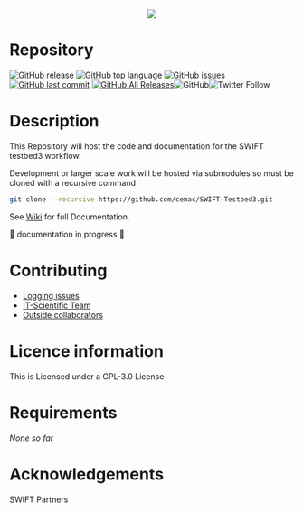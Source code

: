 <!-- image header -->
<div align="center">
<a href="https://africanswift.org">
  <img src="https://github.com/cemac/SWIFTDB/blob/master/static/SWIFT-logo.jpg"></a>
  <br>
</div>

# Repository #

 [![GitHub release](https://img.shields.io/github/release/cemac/SWIFT-Testbed3.svg)](https://github.com/cemac/SWIFT-Testbed3/releases) [![GitHub top language](https://img.shields.io/github/languages/top/cemac/SWIFT-Testbed3.svg)](https://github.com/cemac/SWIFT-Testbed3) [![GitHub issues](https://img.shields.io/github/issues/cemac/SWIFT-Testbed3.svg)](https://github.com/cemac/SWIFT-Testbed3/issues) [![GitHub last commit](https://img.shields.io/github/last-commit/cemac/SWIFT-Testbed3.svg)](https://github.com/cemac/SWIFT-Testbed3/commits/master) [![GitHub All Releases](https://img.shields.io/github/downloads/cemac/SWIFT-Testbed3/total.svg)](https://github.com/cemac/SWIFT-Testbed3/releases)![GitHub](https://img.shields.io/github/license/cemac/SWIFT-Testbed3.svg)![Twitter Follow](https://img.shields.io/twitter/follow/african_swift?style=social)

# Description #

This Repository will host the code and documentation for the SWIFT testbed3 workflow.

Development or larger scale work will be hosted via submodules so must be cloned with
a recursive command

```bash
git clone --recursive https://github.com/cemac/SWIFT-Testbed3.git
```

See [Wiki](https://github.com/cemac/SWIFT-Testbed3/wiki) for full Documentation.

:construction: documentation in progress :construction:

# Contributing #

* [Logging issues]()
* [IT-Scientific Team]()
* [Outside collaborators]()

# Licence information #

This is Licensed under a GPL-3.0 License

# Requirements #

*None so far*

# Acknowledgements #

SWIFT Partners
